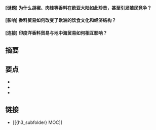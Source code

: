 #### [谜题] 为什么胡椒、肉桂等香料在欧亚大陆如此珍贵，甚至引发殖民竞争？


#### [影响] 香料贸易如何改变了欧洲的饮食文化和经济结构？


#### [连接] 印度洋香料贸易与地中海贸易如何相互影响？


## 摘要


## 要点

- 
- 
- 

## 链接

- [[{h3_subfolder} MOC]]

